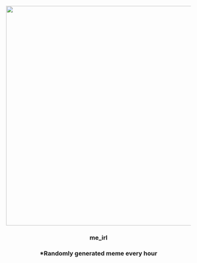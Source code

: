 <p align="center">
        <img src="https://i.redd.it/wslghc3bl6b91.jpg" width="600" height="600">
        </p>
        <h3 align="center">me_irl</h3>
        <h3 align="center">*Randomly generated meme every hour</h3>
    